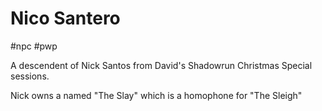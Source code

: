 # Nico Santero

#npc #pwp 

A descendent of Nick Santos from David's Shadowrun Christmas Special sessions.

Nick owns a [](Civilian%20Starships.md#Heyerdahl-Class%20Survey%20Frigate|Heyerdahl-Class%20Survey%20Frigate) named "The Slay" which is a homophone for "The Sleigh" 